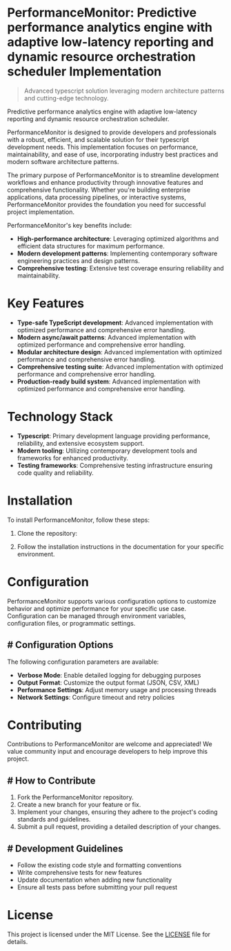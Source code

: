 <!-- fallback_PerformanceMonitor_20251019114141_45619 -->

# PerformanceMonitor: Predictive performance analytics engine with adaptive low-latency reporting and dynamic resource orchestration scheduler Implementation
> Advanced typescript solution leveraging modern architecture patterns and cutting-edge technology.

Predictive performance analytics engine with adaptive low-latency reporting and dynamic resource orchestration scheduler.

PerformanceMonitor is designed to provide developers and professionals with a robust, efficient, and scalable solution for their typescript development needs. This implementation focuses on performance, maintainability, and ease of use, incorporating industry best practices and modern software architecture patterns.

The primary purpose of PerformanceMonitor is to streamline development workflows and enhance productivity through innovative features and comprehensive functionality. Whether you're building enterprise applications, data processing pipelines, or interactive systems, PerformanceMonitor provides the foundation you need for successful project implementation.

PerformanceMonitor's key benefits include:

* **High-performance architecture**: Leveraging optimized algorithms and efficient data structures for maximum performance.
* **Modern development patterns**: Implementing contemporary software engineering practices and design patterns.
* **Comprehensive testing**: Extensive test coverage ensuring reliability and maintainability.

# Key Features

* **Type-safe TypeScript development**: Advanced implementation with optimized performance and comprehensive error handling.
* **Modern async/await patterns**: Advanced implementation with optimized performance and comprehensive error handling.
* **Modular architecture design**: Advanced implementation with optimized performance and comprehensive error handling.
* **Comprehensive testing suite**: Advanced implementation with optimized performance and comprehensive error handling.
* **Production-ready build system**: Advanced implementation with optimized performance and comprehensive error handling.

# Technology Stack

* **Typescript**: Primary development language providing performance, reliability, and extensive ecosystem support.
* **Modern tooling**: Utilizing contemporary development tools and frameworks for enhanced productivity.
* **Testing frameworks**: Comprehensive testing infrastructure ensuring code quality and reliability.

# Installation

To install PerformanceMonitor, follow these steps:

1. Clone the repository:


2. Follow the installation instructions in the documentation for your specific environment.

# Configuration

PerformanceMonitor supports various configuration options to customize behavior and optimize performance for your specific use case. Configuration can be managed through environment variables, configuration files, or programmatic settings.

## # Configuration Options

The following configuration parameters are available:

* **Verbose Mode**: Enable detailed logging for debugging purposes
* **Output Format**: Customize the output format (JSON, CSV, XML)
* **Performance Settings**: Adjust memory usage and processing threads
* **Network Settings**: Configure timeout and retry policies

# Contributing

Contributions to PerformanceMonitor are welcome and appreciated! We value community input and encourage developers to help improve this project.

## # How to Contribute

1. Fork the PerformanceMonitor repository.
2. Create a new branch for your feature or fix.
3. Implement your changes, ensuring they adhere to the project's coding standards and guidelines.
4. Submit a pull request, providing a detailed description of your changes.

## # Development Guidelines

* Follow the existing code style and formatting conventions
* Write comprehensive tests for new features
* Update documentation when adding new functionality
* Ensure all tests pass before submitting your pull request

# License

This project is licensed under the MIT License. See the [LICENSE](https://github.com/pee331/PerformanceMonitor/blob/main/LICENSE) file for details.
